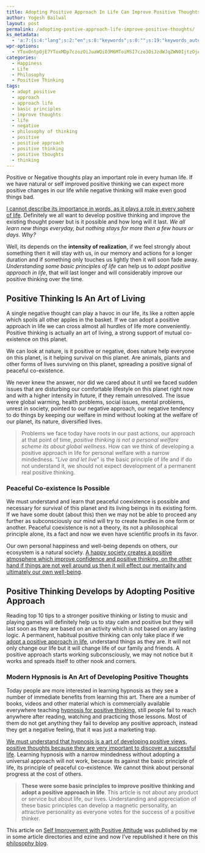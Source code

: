 ```yaml
---
title: Adopting Positive Approach In Life Can Improve Positive Thoughts
author: Yogesh Bailwal
layout: post
permalink: /adopting-postive-approach-life-improve-positive-thoughts/
ks_metadata:
  - 'a:7:{s:4:"lang";s:2:"en";s:8:"keywords";s:0:"";s:19:"keywords_autoupdate";s:1:"0";s:11:"description";s:0:"";s:22:"description_autoupdate";s:1:"0";s:5:"title";s:0:"";s:6:"robots";s:12:"index,follow";}'
wpr-options:
  - YToxOntpOjE7YToxMDp7czozOiJuaWQiO3M6MToiMSI7czo3OiJzdWJqZWN0IjtzOjA6IiI7czo4OiJ0ZXh0Ym9keSI7czowOiIiO3M6ODoiaHRtbGJvZHkiO3M6MDoiIjtzOjc6ImRpc2FibGUiO2k6MDtzOjE1OiJub2N1c3RvbWl6YXRpb24iO2k6MTtzOjEyOiJub3Bvc3RzZXJpZXMiO2k6MTtzOjEwOiJodG1sZW5hYmxlIjtpOjE7czoxMjoiYXR0YWNoaW1hZ2VzIjtpOjE7czoyMToic2tpcGFjdGl2ZXN1YnNjcmliZXJzIjtpOjA7fX0=
categories:
  - Happiness
  - Life
  - Philosophy
  - Positive Thinking
tags:
  - adopt positive
  - approach
  - approach life
  - basic principles
  - improve thoughts
  - life
  - negative
  - philosophy of thinking
  - positive
  - positive approach
  - positive thinking
  - positive thoughts
  - thinking
---
```

Positive or Negative thoughts play an important role in every human life. If we have natural or self improved positive thinking we can expect more positive changes in our life while negative thinking will make even good things bad.

<span style="text-decoration: underline;">I cannot describe its importance in words, as it plays a role in every sphere of life</span>. Definitely we all want to develop positive thinking and improve the existing thought power but is it possible and how long will it last. *We all learn new things everyday, but nothing stays for more then a few hours or days. Why?*

Well, its depends on the **intensity of realization**, if we feel strongly about something then it will stay with us, in our memory and actions for a longer duration and if something only touches us lightly then it will soon fade away. *Understanding some basic principles of life* can help us to *adopt positive approach in life*, that will last longer and will considerably improve our positive thinking over the time.

## Positive Thinking Is An Art of Living

A single negative thought can play a havoc in our life, its like a rotten apple which spoils all other apples in the basket. If we can adopt a positive approach in life we can cross almost all hurdles of life more conveniently. Positive thinking is actually an art of living, a strong support of mutual co-existence on this planet.

We can look at nature, is it positive or negative, does nature help everyone on this planet, is it helping survival on this planet. Are animals, plants and other forms of lives surviving on this planet, spreading a positive signal of peaceful co-existence.

We never knew the answer, nor did we cared about it until we faced sudden issues that are disturbing our comfortable lifestyle on this planet right now and with a higher intensity in future, if they remain unresolved. The issue were global warming, health problems, social issues, mental problems, unrest in society, pointed to our negative approach, our negative tendency to do things by keeping our welfare in mind without looking at the welfare of our planet, its nature, diversified lives.

> Problems we face today have roots in our past actions, our approach at that point of time, *positive thinking is not a personal welfare scheme its about global wellness*. How can we think of developing a positive approach in life for personal welfare with a narrow mindedness. &#8220;*Live and let live*&#8221; is the basic principle of life and if do not understand it, we should not expect development of a permanent real positive thinking.

### Peaceful Co-existence Is Possible

We must understand and learn that peaceful coexistence is possible and necessary for survival of this planet and its living beings in its existing form. If we have some doubt (about this) then we may not be able to proceed any further as subconsciously our mind will try to create hurdles in one form or another. Peaceful coexistence is not a theory, its not a philosophical principle alone, its a fact and now we even have scientific proofs in its favor.

Our own personal happiness and well-being depends on others, our ecosystem is a natural society. <span style="text-decoration: underline;">A happy society creates a positive atmosphere which improve confidence and positive thinking, on the other hand if things are not well around us then it will effect our mentality and ultimately our own well-being</span>.

## Positive Thinking Develops by Adopting Positive Approach

Reading top 10 tips to a stronger positive thinking or listing to music and playing games will definitely help us to stay calm and positive but they will last soon as they are based on an activity which is not based on any lasting logic. A permanent, habitual positive thinking can only take place if we <a href="http://www.philosophyinlife.info/255/philosophy-positive-thinking.htm" target="_self">adopt a positive approach in life</a>, understand things as they are. It will not only change our life but it will change life of our family and friends. A positive approach starts working subconsciously, we may not notice but it works and spreads itself to other nook and corners.

### Modern Hypnosis is An Art of Developing Positive Thoughts

Today people are more interested in learning hypnosis as they see a number of immediate benefits from learning this art. There are a number of books, videos and other material which is commercially available everywhere teaching <a rel="nofollow" href="http://www.philosophyinlife.info/38/hypnosis-for-positive-thinking.htm" target="_self">hypnosis for positive thinking</a>, still people fail to reach anywhere after reading, watching and practicing those lessons. Most of them do not get anything they fail to develop any positive approach, instead they get a negative feeling, that it was just a marketing trap.

<span style="text-decoration: underline;">We must understand that hypnosis is a art of developing positive views, positive thoughts because they are very important to discover a successful life</span>. Learning hypnosis with a narrow mindedness without adopting a universal approach will not work, because its against the basic principle of life, its principle of peaceful co-existence. We cannot think about personal progress at the cost of others.

> **These were some basic principles to improve positive thinking and adopt a positive approach in life**. This article is not about any product or service but about life, our lives. Understanding and appreciation of these basic principles can develop a magnetic personality, an attractive personality as everyone votes for the success of a positive thinker.

This article on <a href="http://ezinearticles.com/?Improve-Positive-Thinking-by-Adopting-a-Positive-Approach-in-Life&id=4705444" target="_blank">Self Improvement with Positive Attitude</a> was published by me in some article directories and ezine and now I&#8217;ve republished it here on this <a href="http://www.philosophyinlife.info/" target="_self">philosophy blog</a>.